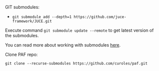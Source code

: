 
GIT submodules:

- `git submodule add --depth=1 https://github.com/juce-framework/JUCE.git`

Execute command `git submodule update --remote` to get latest version of the submodules.

You can read more about working with submodules [here](https://git-scm.com/book/en/v2/Git-Tools-Submodules).

Clone PAF repo:

```shell
git clone --recurse-submodules https://github.com/curoles/paf.git
```

